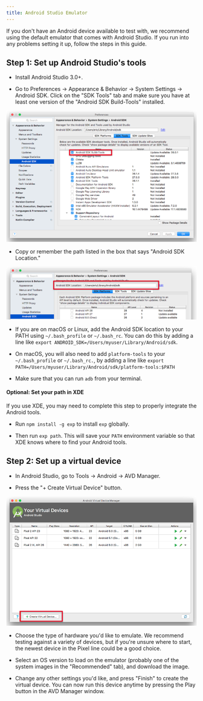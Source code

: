 ```yaml
---
title: Android Studio Emulator
---
```


If you don't have an Android device available to test with, we recommend using the default emulator that comes with Android Studio. If you run into any problems setting it up, follow the steps in this guide.

## Step 1: Set up Android Studio's tools

-   Install Android Studio 3.0+.

-   Go to Preferences -> Appearance & Behavior -> System Settings -> Android SDK. Click on the "SDK Tools" tab and make sure you have at least one version of the "Android SDK Build-Tools" installed.

[![Android SDK location](./android-studio-build-tools.png)](#)

-   Copy or remember the path listed in the box that says "Android SDK Location."

[![Android SDK location](./android-studio-sdk-location.png)](#)

-   If you are on macOS or Linux, add the Android SDK location to your PATH using `~/.bash_profile` or `~/.bash_rc`. You can do this by adding a line like `export ANDROID_SDK=/Users/myuser/Library/Android/sdk`.

-   On macOS, you will also need to add `platform-tools` to your `~/.bash_profile` or `~/.bash_rc.`, by adding a line like `export PATH=/Users/myuser/Library/Android/sdk/platform-tools:$PATH`

-   Make sure that you can run `adb` from your terminal.

#### Optional: Set your path in XDE

If you use XDE, you may need to complete this step to properly integrate the Android tools.

-   Run `npm install -g exp` to install `exp` globally.

-   Then run `exp path`. This will save your `PATH` environment variable so that XDE knows where to find your Android tools.

## Step 2: Set up a virtual device

-   In Android Studio, go to Tools -> Android -> AVD Manager.

-   Press the "+ Create Virtual Device" button.

[![Android SDK location](./android-studio-avd-manager.png)](#)

-   Choose the type of hardware you'd like to emulate. We recommend testing against a variety of devices, but if you're unsure where to start, the newest device in the Pixel line could be a good choice.

-   Select an OS version to load on the emulator (probably one of the system images in the "Recommended" tab), and download the image.

-   Change any other settings you'd like, and press "Finish" to create the virtual device. You can now run this device anytime by pressing the Play button in the AVD Manager window.
